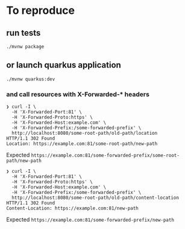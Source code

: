 
# To reproduce 

## run tests

```shell script
./mvnw package
```

## or launch quarkus application

```shell script
./mvnw quarkus:dev
```

### and call resources with X-Forwarded-* headers

```shell script
❯ curl -I \
  -H 'X-Forwarded-Port:81' \
  -H 'X-Forwarded-Proto:https' \
  -H 'X-Forwarded-Host:example.com' \
  -H 'X-Forwarded-Prefix:/some-forwarded-prefix' \
  http://localhost:8080/some-root-path/old-path/location
HTTP/1.1 302 Found
Location: https://example.com:81/some-root-path/new-path
```
Expected `https://example.com:81/some-forwarded-prefix/some-root-path/new-path`

```shell script
❯ curl -I \
  -H 'X-Forwarded-Port:81' \
  -H 'X-Forwarded-Proto:https' \
  -H 'X-Forwarded-Host:example.com' \
  -H 'X-Forwarded-Prefix:/some-forwarded-prefix' \
  http://localhost:8080/some-root-path/old-path/content-location
HTTP/1.1 302 Found
Content-Location: https://example.com:81/new-path
```

Expected `https://example.com:81/some-forwarded-prefix/new-path`
